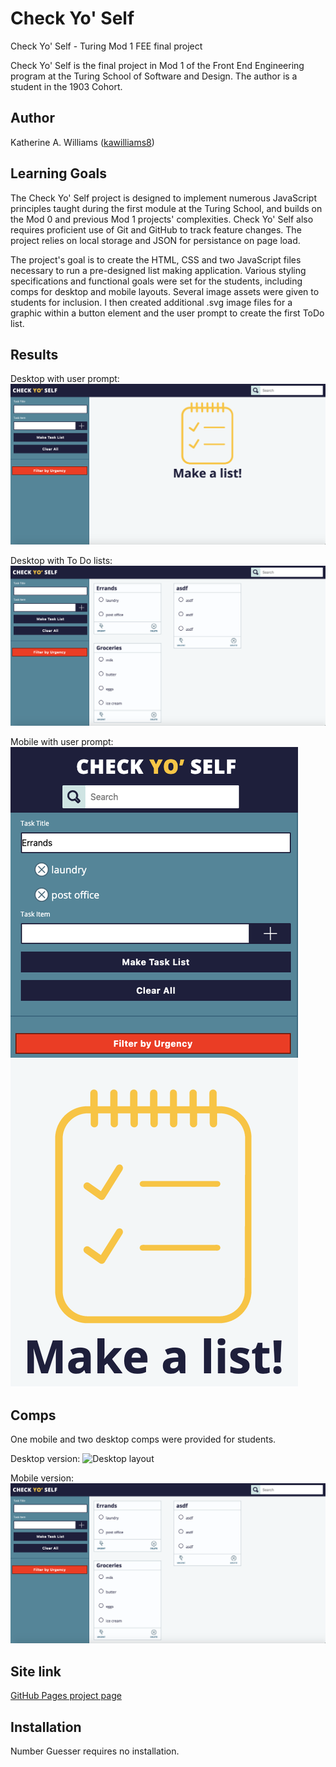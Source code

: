 # Check Yo' Self
Check Yo' Self - Turing Mod 1 FEE final project

Check Yo' Self is the final project in Mod 1 of the Front End Engineering program at the Turing School of Software and Design. The author is a student in the 1903 Cohort.

## Author
Katherine A. Williams ([kawilliams8](https://github.com/kawilliams8))

## Learning Goals
The Check Yo' Self project is designed to implement numerous JavaScript principles taught during the first module at the Turing School, and builds on the Mod 0 and previous Mod 1 projects' complexities. Check Yo' Self also requires proficient use of Git and GitHub to track feature changes. The project relies on local storage and JSON for persistance on page load.

The project's goal is to create the HTML, CSS and two JavaScript files necessary to run a pre-designed list making application. Various styling specifications and functional goals were set for the students, including comps for desktop and mobile layouts. Several image assets were given to students for inclusion. I then created additional .svg image files for a graphic within a button element and the user prompt to create the first ToDo list.

## Results

Desktop with user prompt:
![Desktop layout](https://github.com/kawilliams8/Check-Yo-Self/blob/master/desktop-prompt.png)

Desktop with To Do lists:
![Desktop layout](https://github.com/kawilliams8/Check-Yo-Self/blob/master/desktop-cards.png)

Mobile with user prompt:
![Mobile layout](https://github.com/kawilliams8/Check-Yo-Self/blob/master/mobile-prompt.png)

## Comps
One mobile and two desktop comps were provided for students.

Desktop version:
![Desktop layout](ttps://github.com/kawilliams8/Check-Yo-Self/blob/master/desktop-prompt.png)

Mobile version:
![Mobile layout](https://github.com/kawilliams8/Check-Yo-Self/blob/master/desktop-cards.png)

## Site link
[GitHub Pages project page](https://kawilliams8.github.io/Check-Yo-Self/)

## Installation
Number Guesser requires no installation. 
